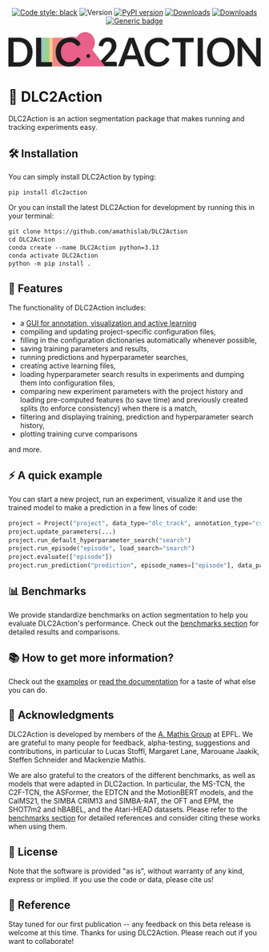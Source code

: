 <div align="center">

<a href="https://github.com/psf/black"><img alt="Code style: black" src="https://img.shields.io/badge/code%20style-black-000000.svg"></a>
![Version](https://img.shields.io/badge/python_version-3.13-purple)
[![PyPI version](https://badge.fury.io/py/dlc2action.svg)](https://badge.fury.io/py/dlc2action)
[![Downloads](https://pepy.tech/badge/dlc2action)](https://pepy.tech/project/dlc2action)
[![Downloads](https://pepy.tech/badge/dlc2action/month)](https://pepy.tech/project/dlc2action/month)
[![Generic badge](https://img.shields.io/badge/Contributions-Welcome-brightgreen.svg)](CONTRIBUTING.md)

![logo](logos/title.png)

</div>

# 🌈 DLC2Action
DLC2Action is an action segmentation package that makes running and tracking experiments easy.

## 🛠️ Installation

You can simply install DLC2Action by typing:

```
pip install dlc2action
```

Or you can install the latest DLC2Action for development by running this in your terminal:
```
git clone https://github.com/amathislab/DLC2Action
cd DLC2Action
conda create --name DLC2Action python=3.13
conda activate DLC2Action
python -m pip install .
```

## 📖 Features

The functionality of DLC2Action includes:
 - a [GUI for annotation, visualization and active learning](https://github.com/amathislab/dlc2action_annotation)
 - compiling and updating project-specific configuration files,
 - filling in the configuration dictionaries automatically whenever possible,
 - saving training parameters and results,
 - running predictions and hyperparameter searches,
 - creating active learning files,
 - loading hyperparameter search results in experiments and dumping them into configuration files,
 - comparing new experiment parameters with the project history and loading pre-computed features (to save time) and previously
   created splits (to enforce consistency) when there is a match,
 - filtering and displaying training, prediction and hyperparameter search history,
 - plotting training curve comparisons

and more.

## ⚡ A quick example

You can start a new project, run an experiment, visualize it and use the trained model to make a prediction
in a few lines of code:

```python
project = Project("project", data_type="dlc_track", annotation_type="csv")
project.update_parameters(...)
project.run_default_hyperparameter_search("search")
project.run_episode("episode", load_search="search")
project.evaluate(["episode"])
project.run_prediction("prediction", episode_names=["episode"], data_path="/path/to/new/data")
```

## 📊 Benchmarks

We provide standardize benchmarks on action segmentation to help you evaluate DLC2Action's performance.
Check out the [benchmarks section](examples/benchmarks/README.md) for detailed results and comparisons.

## 📚 How to get more information?

Check out the [examples](/examples) or [read the documentation](html_docs/dlc2action/index.html)
for a taste of what else you can do.

## 🙏 Acknowledgments

DLC2Action is developed by members of the [A. Mathis Group](https://mathislab.org/) at EPFL. We are grateful to many people for feedback, alpha-testing, suggestions and contributions, in particular to Lucas Stoffl, Margaret Lane, Marouane Jaakik, Steffen Schneider and Mackenzie Mathis.

We are also grateful to the creators of the different benchmarks, as well as models that were adapted in DLC2action. In particular, the MS-TCN, the C2F-TCN, the ASFormer, the EDTCN and the MotionBERT models, and the CalMS21, the SIMBA CRIM13 and SIMBA-RAT, the OFT and EPM, the SHOT7m2 and hBABEL, and the Atari-HEAD datasets. Please refer to the [benchmarks section](examples/benchmarks/README.md) for detailed references and consider citing these works when using them.

## 📝 License

Note that the software is provided "as is", without warranty of any kind, express or implied. If you use the code or data, please cite us!

## 📑 Reference

Stay tuned for our first publication -- any feedback on this beta release is welcome at this time. Thanks for using DLC2Action. Please reach out if you want to collaborate!

